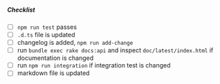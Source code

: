 <!--
Thank you for your pull request. Please provide a description below.
-->

##### Checklist
<!-- Remove items that do not apply. For completed items, change [ ] to [x]. -->

- [ ] `npm run test` passes
- [ ] `.d.ts` file is updated
- [ ] changelog is added, `npm run add-change`
- [ ] run `bundle exec rake docs:api` and inspect `doc/latest/index.html` if documentation is changed
- [ ] run `npm run integration` if integration test is changed
- [ ] markdown file is updated
